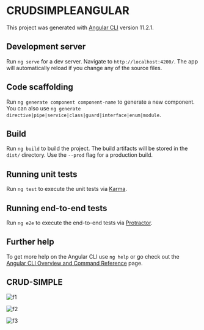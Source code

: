# CRUDSIMPLEANGULAR

This project was generated with [Angular CLI](https://github.com/angular/angular-cli) version 11.2.1.

## Development server

Run `ng serve` for a dev server. Navigate to `http://localhost:4200/`. The app will automatically reload if you change any of the source files.

## Code scaffolding

Run `ng generate component component-name` to generate a new component. You can also use `ng generate directive|pipe|service|class|guard|interface|enum|module`.

## Build

Run `ng build` to build the project. The build artifacts will be stored in the `dist/` directory. Use the `--prod` flag for a production build.

## Running unit tests

Run `ng test` to execute the unit tests via [Karma](https://karma-runner.github.io).

## Running end-to-end tests

Run `ng e2e` to execute the end-to-end tests via [Protractor](http://www.protractortest.org/).

## Further help

To get more help on the Angular CLI use `ng help` or go check out the [Angular CLI Overview and Command Reference](https://angular.io/cli) page.

## CRUD-SIMPLE
![f1](https://user-images.githubusercontent.com/66429968/110277601-8db1bd80-8010-11eb-89f5-12ab4419466c.png)

![f2](https://user-images.githubusercontent.com/66429968/110277705-ce113b80-8010-11eb-89eb-29e8533c997c.png)

![f3](https://user-images.githubusercontent.com/66429968/110277883-1e889900-8011-11eb-9f85-d4fe62ffa621.png)
